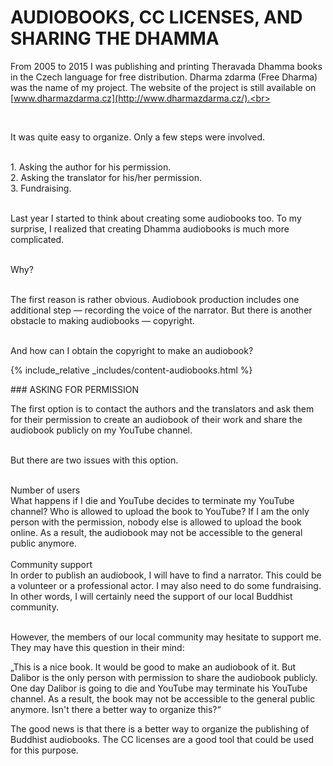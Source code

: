 # AUDIOBOOKS, CC LICENSES, AND SHARING THE DHAMMA

From 2005 to 2015 I was publishing and printing Theravada Dhamma books in the Czech language for free distribution. Dharma zdarma (Free Dharma) was the name of my project. The website of the project is still available on [www.dharmazdarma.cz](http://www.dharmazdarma.cz/).<br><br>

<br>

It was quite easy to organize. Only a few steps were involved.<br><br>

<span>1.</span> Asking the author for his permission.<br>
<span>2.</span> Asking the translator for his/her permission.<br>
<span>3.</span> Fundraising.<br><br>

Last year I started to think about creating some audiobooks too. To my surprise, I realized that creating Dhamma audiobooks is much more complicated.<br><br>

Why?<br><br>

The first reason is rather obvious. Audiobook production includes one additional step — recording the voice of the narrator. But there is another obstacle to making audiobooks — copyright. <br><br>

<p id="go-to-content">And how can I obtain the copyright to make an audiobook?</p>

{% include_relative  _includes/content-audiobooks.html %}

<div id="anchor-asking-for-permission" markdown="1">
### ASKING FOR PERMISSION
</div>

The first option is to contact the authors and the translators and ask them for their permission to create an audiobook of their work and share the audiobook publicly on my YouTube channel.<br><br>

But there are two issues with this option.<br><br>

<div class="underline">Number of users</div>
What happens if I die and YouTube decides to terminate my YouTube channel? Who is allowed to upload the book to YouTube? If I am the only person with the permission, nobody else is allowed to upload the book online. As a result, the audiobook may not be accessible to the general public anymore.<br><br>

<div class="underline">Community support</div>
In order to publish an audiobook, I will have to find a narrator. This could be a volunteer or a professional actor. I may also need to do some fundraising. In other words, I will certainly need the support of our local Buddhist community.<br><br>

However, the members of our local community may hesitate to support me. They may have this question in their mind:

<div class="citace" markdown="1">
„This is a nice book. It would be good to make an audiobook of it. But Dalibor is the only person with permission to share the audiobook publicly. One day Dalibor is going to die and YouTube may terminate his YouTube channel. As a result, the book may not be accessible to the general public anymore. Isn't there a better way to organize this?“
</div>

The good news is that there is a better way to organize the publishing of Buddhist audiobooks. The CC licenses are a good tool that could be used for this purpose.
